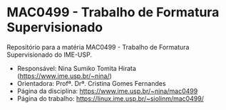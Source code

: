 # MAC0499 - Trabalho de Formatura Supervisionado
Repositório para a matéria MAC0499 - Trabalho de Formatura
Supervisionado do IME-USP.

- Responsável: Nina Sumiko Tomita Hirata
(https://www.ime.usp.br/~nina/)
- Orientadora: Profª. Drª. Cristina Gomes Fernandes
- Página da disciplina: https://www.ime.usp.br/~nina/mac0499
- Página do trabalho: https://linux.ime.usp.br/~siolinm/mac0499/